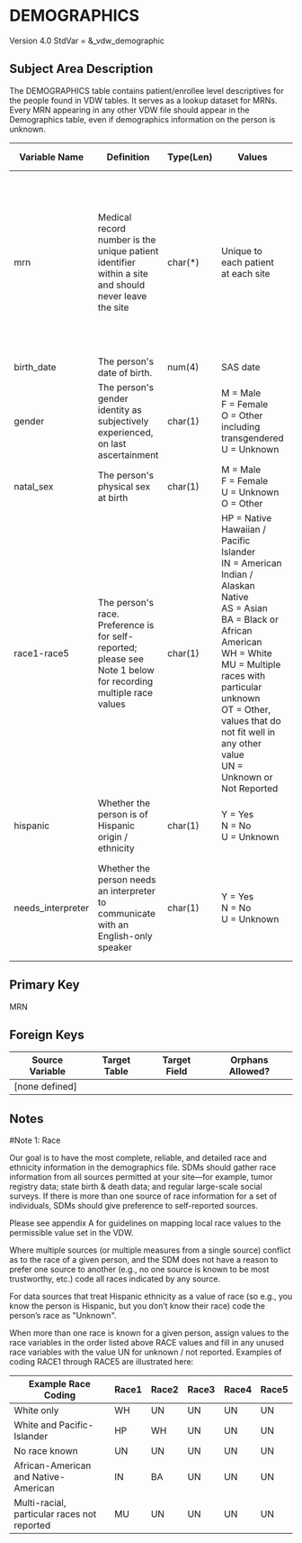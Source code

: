 DEMOGRAPHICS
============
Version 4.0 StdVar = &\_vdw\_demographic

Subject Area Description
------------------------
The DEMOGRAPHICS table contains patient/enrollee level descriptives for the people found in VDW tables.  It serves as a lookup dataset for MRNs.  Every MRN appearing in any other VDW file should appear in the Demographics table, even if demographics information on the person is unknown.

|Variable Name|Definition|Type(Len)|Values|Implementation Guidelines|
|-------------|----------|---------|------|-------------------------|
|mrn |Medical record number is the unique patient identifier within a site and should never leave the site |char(*)|Unique to each patient at each site|Sites should do their best to maintain a 1:1 correspondence between people and MRNs. Fictitious/test numbers should be removed from the VDW. People with > 1 assigned MRN should be merged into a single number (in all files)|
|birth_date|The person's date of birth.|num(4)|SAS date| |
|gender|The person's gender identity as subjectively experienced, on last ascertainment|char(1)|M = Male<br>F = Female<br>O = Other including transgendered<br>U = Unknown| |
|natal_sex|The person's physical sex at birth|char(1)|M = Male<br>F = Female<br>U = Unknown<br>O = Other| |
|race1-race5|The person's race. Preference is for self-reported; please see Note 1 below for recording multiple race values|char(1)|HP = Native Hawaiian / Pacific Islander<br>IN = American Indian / Alaskan Native<br>AS = Asian<br>BA = Black or African American<br>WH = White<br>MU = Multiple races with particular unknown<br>OT = Other, values that do not fit well in any other value<br>UN = Unknown or Not Reported| |
|hispanic|Whether the person is of Hispanic origin / ethnicity|char(1)|Y = Yes<br>N = No<br>U = Unknown| |
|needs_interpreter|Whether the person needs an interpreter to communicate with an English-only speaker|char(1)|Y = Yes<br>N = No<br>U = Unknown| This variable is capable of changing over time. Populate with only the most recently known interpreter status.|

Primary Key
-----------
MRN

Foreign Keys
------------
|Source Variable|Target Table|Target Field|Orphans Allowed?|
|--|--|--|--|
| [none defined] |  |  |  |

Notes
--------
#Note 1: Race

Our goal is to have the most complete, reliable, and detailed race and ethnicity information in the demographics file. SDMs should gather race information from all sources permitted at your site—for example, tumor registry data; state birth & death data; and regular large-scale social surveys. If there is more than one source of race information for a set of individuals, SDMs should give preference to self-reported sources.

Please see appendix A for guidelines on mapping local race values to the permissible value set in the VDW.

Where multiple sources (or multiple measures from a single source) conflict as to the race of a given person, and the SDM does not have a reason to prefer one source to another (e.g., no one source is known to be most trustworthy, etc.) code all races indicated by any source.

For data sources that treat Hispanic ethnicity as a value of race (so e.g., you know the person is Hispanic, but you don’t know their race) code the person’s race as "Unknown".

When more than one race is known for a given person, assign values to the race variables in the order listed above RACE values and fill in any unused race variables with the value UN for unknown / not reported. Examples of coding RACE1 through RACE5 are illustrated here:

|Example Race Coding                        |Race1|Race2|Race3|Race4|Race5|
|-------------------                        |-----|-----|-----|-----|-----|
|White only                                 |WH   |UN   |UN   |UN   |UN   |
|White and Pacific-Islander                 |HP   |WH   |UN   |UN   |UN   |
|No race known                              |UN   |UN   |UN   |UN   |UN   |
|African-American and Native-American       |IN   |BA   |UN   |UN   |UN   |
|Multi-racial, particular races not reported|MU   |UN   |UN   |UN   |UN   |

